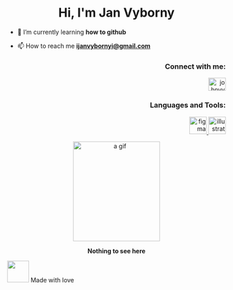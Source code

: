 <h1 align="center">Hi, I'm Jan Vyborny</h1>


- 🌱 I’m currently learning **how to github**

- 📫 How to reach me **ijanvybornyi@gmail.com**

<h3 align="right">Connect with me:</h3>
<p align="right">
<a href="https://instagram.com/johnvyborny_" target="blank"><img align="center" src="https://raw.githubusercontent.com/rahuldkjain/github-profile-readme-generator/master/src/images/icons/Social/instagram.svg" alt="johnvyborny_" height="30" width="40" /></a>
</p>

<h3 align="right">Languages and Tools:</h3>
<p align="right"> <a href="https://www.figma.com/" target="_blank" rel="noreferrer"> <img src="https://www.vectorlogo.zone/logos/figma/figma-icon.svg" alt="figma" width="40" height="40"/> </a> <a href="https://www.adobe.com/in/products/illustrator.html" target="_blank" rel="noreferrer"> <img src="https://www.vectorlogo.zone/logos/adobe_illustrator/adobe_illustrator-icon.svg" alt="illustrator" width="40" height="40"/> </a> </p>









<p align="center">
<img src="https://media4.giphy.com/media/H5C8CevNMbpBqNqFjl/giphy.gif?cid=ecf05e47x3g8a6nb5zagi22rfwf3euq23qwc0ux22tiuil4o&rid=giphy.gif&ct=g" alt="a gif" style="width:200px;height:230px;">
</body>
</html>
</p>
<p align="center">
     <b>Nothing to see here</b>
</p>














<img src="https://user-images.githubusercontent.com/116068259/196386753-2e596c0d-350d-4737-889d-021ebf3de668.jpg" 
     width="50" 
     height="50" /> Made with love
